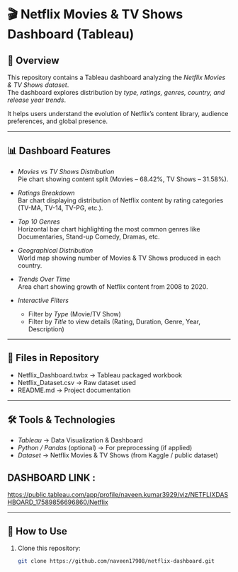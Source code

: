 # 🎬 Netflix Movies & TV Shows Dashboard (Tableau)

## 📌 Overview
This repository contains a Tableau dashboard analyzing the *Netflix Movies & TV Shows dataset*.  
The dashboard explores distribution by *type, ratings, genres, country, and release year trends*.  

It helps users understand the evolution of Netflix’s content library, audience preferences, and global presence.

---

## 📊 Dashboard Features
- *Movies vs TV Shows Distribution*  
  Pie chart showing content split (Movies – 68.42%, TV Shows – 31.58%).

- *Ratings Breakdown*  
  Bar chart displaying distribution of Netflix content by rating categories (TV-MA, TV-14, TV-PG, etc.).

- *Top 10 Genres*  
  Horizontal bar chart highlighting the most common genres like Documentaries, Stand-up Comedy, Dramas, etc.

- *Geographical Distribution*  
  World map showing number of Movies & TV Shows produced in each country.

- *Trends Over Time*  
  Area chart showing growth of Netflix content from 2008 to 2020.

- *Interactive Filters*  
  - Filter by *Type* (Movie/TV Show)  
  - Filter by *Title* to view details (Rating, Duration, Genre, Year, Description)

---

## 📂 Files in Repository
- Netflix_Dashboard.twbx → Tableau packaged workbook  
- Netflix_Dataset.csv → Raw dataset used  
- README.md → Project documentation  

---

## 🛠 Tools & Technologies
- *Tableau* → Data Visualization & Dashboard  
- *Python / Pandas* (optional) → For preprocessing (if applied)  
- *Dataset* → Netflix Movies & TV Shows (from Kaggle / public dataset)

## DASHBOARD LINK : 
https://public.tableau.com/app/profile/naveen.kumar3929/viz/NETFLIXDASHBOARD_17589856696860/Netflix

---

## 🚀 How to Use
1. Clone this repository:  
   ```bash
   git clone https://github.com/naveen17908/netflix-dashboard.git
